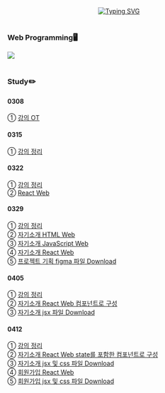 <div align="center">
<a href="https://git.io/typing-svg"><img src="https://readme-typing-svg.demolab.com?font=Fredoka+One&size=50&pause=1000&color=F7CF00&background=00185C&center=true&vCenter=true&random=true&width=1100&height=130&lines=Gnyo's+React+Web+Programming" alt="Typing SVG" /></a>
</div>
</br>

### Web Programming🖥️
<img src="https://img.shields.io/badge/react-20232a.svg?style=for-the-badge&logo=react&logoColor=61DAFB"/></br></br>

### Study✏️
#### 0308
① <a href="https://github.com/Gnyo/React/blob/main/0308/readme.md"> 강의 OT </a></br>

#### 0315
① <a href="https://github.com/Gnyo/React/blob/main/0315/readme.md"> 강의 정리 </a></br>

#### 0322
① <a href="https://github.com/Gnyo/React/blob/main/0322/readme.md"> 강의 정리 </a></br>
② <a href="https://gnyo.github.io/React/0322/build/index.html"> React Web </a></br>

#### 0329
① <a href="https://github.com/Gnyo/React/blob/main/0329/readme.md"> 강의 정리 </a></br>
② <a href="https://gnyo.github.io/React/0329/과제/introduce.html"> 자기소개 HTML Web </a></br>
③ <a href="https://gnyo.github.io/React/0329/과제/introduce.html"> 자기소개 JavaScript Web </a></br>
④ <a href="https://gnyo.github.io/React/0329/과제/build/introduce.html"> 자기소개 React Web </a></br>
⑤ <a href="https://github.com/Gnyo/React/blob/main/0329/%EA%B3%BC%EC%A0%9C/HomeWork.fig"> 프로젝트 기획 figma 파일 Download </a></br>

#### 0405
① <a href="https://github.com/Gnyo/React/blob/main/0405/readme.md"> 강의 정리 </a></br>
② <a href="https://gnyo.github.io/React/0405/과제/build/"> 자기소개 React Web 컴포넌트로 구성 </a></br>
③ <a href="https://github.com/Gnyo/React/tree/main/0405/%EA%B3%BC%EC%A0%9C/Component_5"> 자기소개 jsx 파일 Download </a></br>

#### 0412
① <a href="https://github.com/Gnyo/React/blob/main/0412/readme.md"> 강의 정리 </a></br>
② <a href="https://gnyo.github.io/React/0412/intro/build/"> 자기소개 React Web state를 포함한 컴포넌트로 구성 </a></br>
③ <a href="https://github.com/Gnyo/React/tree/main/0412/intro/jsxCode"> 자기소개 jsx 및 css 파일 Download </a></br>
④ <a href="https://gnyo.github.io/React/0412/과제/signup/build/"> 회원가입 React Web </a></br>
⑤ <a href="https://gnyo.github.io/React/0412/과제/signup/jsxCode"> 회원가입 jsx 및 css 파일 Download </a></br>

